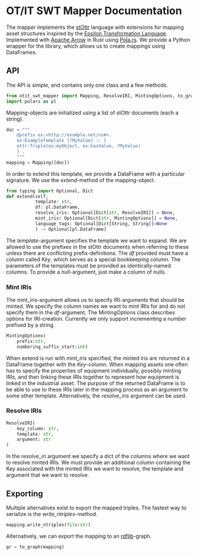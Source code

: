 # OT/IT SWT Mapper Documentation

The mapper implements the [stOttr](https://dev.spec.ottr.xyz/stOTTR/) language with extensions for mapping asset structures inspired by the [Epsilon Transformation Language](https://www.eclipse.org/epsilon/doc/etl/). 
Implemented with [Apache Arrow](https://arrow.apache.org/) in Rust using [Pola.rs](https://www.pola.rs/). 
We provide a Python wrapper for the library, which allows us to create mappings using DataFrames. 

## API
The API is simple, and contains only one class and a few methods.
```python
from otit_swt_mapper import Mapping, ResolveIRI, MintingOptions, to_graph
import polars as pl
```

Mapping-objects are initialized using a list of stOttr documents (each a string). 
```python
doc = """
    @prefix ex:<http://example.net/ns#>.
    ex:ExampleTemplate [?MyValue] :: {
    ottr:Triple(ex:myObject, ex:hasValue, ?MyValue)
    } .
    """
mapping = Mapping([doc])
```

In order to extend this template, we provide a DataFrame with a particular signature.
We use the _extend_-method of the mapping-object.

```python
from typing import Optional, Dict
def extend(self, 
           template: str,
           df: pl.DataFrame,
           resolve_iris: Optional[Dict[str, ResolveIRI]] = None,
           mint_iris: Optional[Dict[str, MintingOptions]] = None,
           language_tags: Optional[Dict[String, String]]=None
           ) -> Optional[pl.DataFrame]
```
The _template_-argument specifies the template we want to expand. 
We are allowed to use the prefixes in the stOttr documents when referring to these unless there are conflicting prefix-definitions. 
The _df_ provided must have a column called _Key_, which serves as a special bookkeeping column. 
The parameters of the templates must be provided as identically-named columns. To provide a null-argument, just make a column of nulls.

### Mint IRIs
The mint_iris-argument allows us to specify IRI-arguments that should be minted. 
We specify the column names we want to mint IRIs for and do not specify them in the _df_-argument.
The MintingOptions class describes options for IRI-creation. 
Currently we only support incrementing a number prefixed by a string.
```python
MintingOptions(
    prefix:str, 
    numbering_suffix_start:int)
```
When extend is run with _mint_iris_ specified, the minted iris are returned in a DataFrame together with the _Key_-column. 
When mapping assets one often has to specify the properties of equipment individually, possibly minting IRIs, and then linking these IRIs together to represent how equipment is linked in the industrial asset. 
The purpose of the returned DataFrame is to be able to use to these IRIs later in the mapping process as an argument to some other template.
Alternatively, the _resolve_iris_ argument can be used.

### Resolve IRIs
```python
ResolveIRI(
    key_column: str,
    template: str,
    argument: str
)
```
In the _resolve_iri_ argument we specify a dict of the columns where we want to resolve minted IRIs.
We must provide an additional column containing the Key associated with the minted IRIs we want to resolve, the template and argument that we want to resolve.

## Exporting
Multiple alternatives exist to export the mapped triples. The fastest way to serialize is the _write_ntriples_-method.
```python
mapping.write_ntriples(file:str)
```

Alternatively, we can export the mapping to an [rdflib](https://rdflib.readthedocs.io/en/stable/)-graph. 

```python
gr = to_graph(mapping)
```
